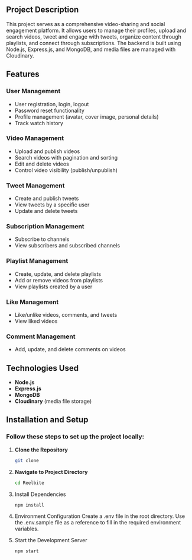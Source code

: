 ## Project Description

This project serves as a comprehensive video-sharing and social engagement platform. It allows users to manage their profiles, upload and search videos, tweet and engage with tweets, organize content through playlists, and connect through subscriptions. The backend is built using Node.js, Express.js, and MongoDB, and media files are managed with Cloudinary.


## Features

### User Management
- User registration, login, logout
- Password reset functionality
- Profile management (avatar, cover image, personal details)
- Track watch history

### Video Management
- Upload and publish videos
- Search videos with pagination and sorting
- Edit and delete videos
- Control video visibility (publish/unpublish)

### Tweet Management
- Create and publish tweets
- View tweets by a specific user
- Update and delete tweets

### Subscription Management
- Subscribe to channels
- View subscribers and subscribed channels

### Playlist Management
- Create, update, and delete playlists
- Add or remove videos from playlists
- View playlists created by a user

### Like Management
- Like/unlike videos, comments, and tweets
- View liked videos

### Comment Management
- Add, update, and delete comments on videos


## Technologies Used

- **Node.js**
- **Express.js**
- **MongoDB**
- **Cloudinary** (media file storage)


## Installation and Setup

### Follow these steps to set up the project locally:

1. **Clone the Repository**
   ```bash
   git clone 

2. **Navigate to Project Directory**
   ```bash
   cd Reelbite
   
4. Install Dependencies
   ```bash
   npm install
   
6. Environment Configuration
   Create a .env file in the root directory.
   Use the .env.sample file as a reference to fill in the required environment variables.

5. Start the Development Server
   ```bash
   npm start

   
